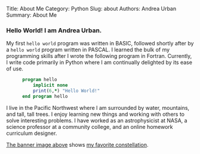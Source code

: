 Title: About Me
Category: Python
Slug: about
Authors: Andrea Urban
Summary: About Me


### Hello World! I am Andrea Urban.

My first `hello world` program was written in BASIC, followed shortly after by a `hello world` program written in PASCAL. I learned the bulk of my programming skills after I wrote the following program in Fortran. Currently, I write code primarily in Python where I am continually delighted by its ease of use. 

```fortran
      program hello
          implicit none
          print(6,*) "Hello World!"
      end program hello
```



I live in the Pacific Northwest where I am surrounded by water, mountains, and tall, tall trees. I enjoy learning new things and working with others to solve interesting problems. I have worked as an astrophysicist at NASA, a science professor at a community college, and an online homework curriculum designer.




[The banner image above](https://commons.wikimedia.org/wiki/File:Orion_composite1.jpg) shows [my favorite constellation](https://en.wikipedia.org/wiki/Orion_(constellation)). 
